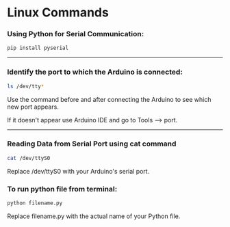# Linux Commands

### Using Python for Serial Communication:
```bash
pip install pyserial
```
***

### Identify the port to which the Arduino is connected:
```bash
ls /dev/tty*
```
Use the command before and after connecting the Arduino to see which new port appears.

If it doesn't appear use Arduino IDE and go to Tools --> port.
***

### Reading Data from Serial Port using cat command
```bash
cat /dev/ttyS0
```

Replace /dev/ttyS0 with your Arduino's serial port.


### To run python file from terminal:
```bash
python filename.py
```
Replace filename.py with the actual name of your Python file.



